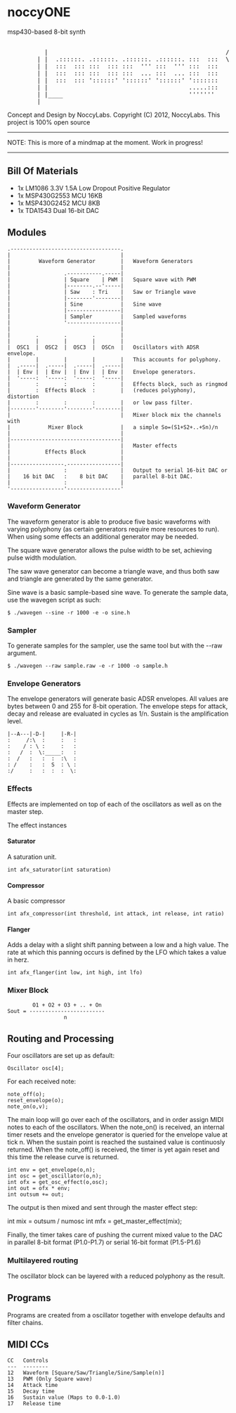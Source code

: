 
# noccyONE

msp430-based 8-bit synth

<pre>
                                                               _
          |                                                /\ | \ /_
        | |  .::::::. .::::::. .::::::. .::::::. :::  :::  \/ | / \
        | |  :::  ::: :::  ::: :::  ''' :::  ''' :::  :::
        | |  :::  ::: :::  ::: :::  ... :::  ... :::  :::
        | |  :::  ::: '::::::' '::::::' '::::::' ':::::::
        | |                                      .....:::
        | |____                                  '''''''
        |____
</pre>

Concept and Design by NoccyLabs. Copyright (C) 2012, NoccyLabs. This project
is 100% open source

--------------------------------------------------------------------------------

NOTE: This is more of a mindmap at the moment. Work in progress!

--------------------------------------------------------------------------------

## Bill Of Materials

* 1x LM1086 3.3V 1.5A Low Dropout Positive Regulator
* 1x MSP430G2553 MCU 16KB
* 1x MSP430G2452 MCU 8KB
* 1x TDA1543 Dual 16-bit DAC

## Modules

    .-----------------------------------.
    |                                   |
    |         Waveform Generator        |   Waveform Generators
    |                                   |
    |                 .-----------.-----|
    |                 | Square    | PWM |   Square wave with PWM
    |                 |--------.--'-----|
    |                 | Saw    : Tri    |   Saw or Triangle wave
    |                 |--------'--------|
    |                 | Sine            |   Sine wave
    |                 |-----------------|
    |                 | Sampler         |   Sampled waveforms
    |                 '-----------------|
    |                                   |
    |        .        .        .        |
    |        |        |        |        |
    |  OSC1  |  OSC2  |  OSC3  |  OSCn  |   Oscillators with ADSR envelope.
    |        |        |        |        |   This accounts for polyphony.
    |  .-----|  .-----|  .-----|  .-----|
    |  | Env |  | Env |  | Env |  | Env |   Envelope generators.
    |  '-----:  '-----:  '-----:  '-----|
    |        :        :        :        |   Effects block, such as ringmod
    |        :  Effects Block  :        |   (reduces polyphony), distortion
    |        :        :        :        |   or low pass filter.
    |········'········'········'········|
    |                                   |   Mixer block mix the channels with
    |            Mixer Block            |   a simple So=(S1+S2+..+Sn)/n
    |                                   |
    |-----------------------------------|
    |                                   |   Master effects
    |           Effects Block           |
    |                                   |
    |-----------------.-----------------|
    |                 :                 |   Output to serial 16-bit DAC or
    |    16 bit DAC   :    8 bit DAC    |   parallel 8-bit DAC.
    |                 :                 |
    '-----------------'-----------------'

### Waveform Generator

The waveform generator is able to produce five basic waveforms with varying
polyphony (as certain generators require more resources to run). When using
some effects an additional generator may be needed.

The square wave generator allows the pulse width to be set, achieving pulse
width modulation.

The saw wave generator can become a triangle wave, and thus both saw and
triangle are generated by the same generator.

Sine wave is a basic sample-based sine wave. To generate the sample data, use
the wavegen script as such:

    $ ./wavegen --sine -r 1000 -e -o sine.h

### Sampler

To generate samples for the sampler, use the same tool but with the --raw
argument.

    $ ./wavegen --raw sample.raw -e -r 1000 -o sample.h
    
### Envelope Generators

The envelope generators will generate basic ADSR envelopes. All values are
bytes between 0 and 255 for 8-bit operation. The envelope steps for attack,
decay and release are evaluated in cycles as 1/n. Sustain is the amplification
level.

    |--A---|-D-|     |-R-|
    :     /:\  :     :   :
    :    / : \ :     :   :
    :   /  :  \:_____:   :
    :  /   :   :  :  :\  :
    : /    :   :  S  : \ :
    :/     :   :  :  :  \:

### Effects

Effects are implemented on top of each of the oscillators as well as on the
master step.

The effect instances 

#### Saturator

A saturation unit.

    int afx_saturator(int saturation)

#### Compressor

A basic compressor

    int afx_compressor(int threshold, int attack, int release, int ratio)

#### Flanger

Adds a delay with a slight shift panning between a low and a high value. The
rate at which this panning occurs is defined by the LFO which takes a value in
herz.

    int afx_flanger(int low, int high, int lfo)

### Mixer Block

            O1 + O2 + O3 + .. + On
    Sout = ------------------------
                      n

## Routing and Processing

Four oscillators are set up as default:

    Oscillator osc[4];

For each received note:

    note_off(o);
    reset_envelope(o);
    note_on(o,v);

The main loop will go over each of the oscillators, and in order assign MIDI
notes to each of the oscillators. When the note_on() is received, an internal
timer resets and the envelope generator is queried for the envelope value at
tick n. When the sustain point is reached the sustained value is continuosly
returned. When the note_off() is received, the timer is yet again reset and
this time the release curve is returned.
    
    int env = get_envelope(o,n);
    int osc = get_oscillator(o,n);
    int ofx = get_osc_effect(o,osc);
    int out = ofx * env;
    int outsum += out;

The output is then mixed and sent through the master effect step:

   int mix = outsum / numosc
   int mfx = get_master_effect(mix);

Finally, the timer takes care of pushing the current mixed value to the DAC
in parallel 8-bit format (P1.0-P1.7) or serial 16-bit format (P1.5-P1.6)

### Multilayered routing

The oscillator block can be layered with a reduced polyphony as the result.
     

## Programs

Programs are created from a oscillator together with envelope defaults and
filter chains.
    
## MIDI CCs

    CC   Controls
    ---  --------
    12   Waveform [Square/Saw/Triangle/Sine/Sample(n)]
    13   PWM (Only Square wave)
    14   Attack time
    15   Decay time 
    16   Sustain value (Maps to 0.0-1.0)
    17   Release time 

